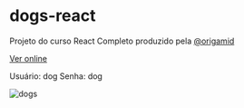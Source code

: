 # dogs-react
Projeto do curso React Completo produzido pela [@origamid](https://www.origamid.com/)

[Ver online](https://dogs-react-six.vercel.app/)

Usuário: dog
Senha: dog

![dogs](https://user-images.githubusercontent.com/50107021/207640944-6600db87-b07b-4694-ad62-271f771919d9.png)
